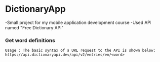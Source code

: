# DictionaryApp
-Small project for my mobile application development course
-Used API named "Free Dictionary API"
   ### Get word definitions
    Usage : The basic syntax of a URL request to the API is shown below:
    https://api.dictionaryapi.dev/api/v2/entries/en/<word>


